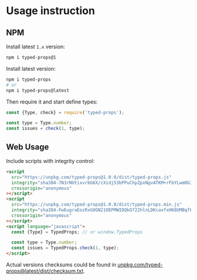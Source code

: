 # Usage instruction

## NPM

Install latest `1.x` version:

```bash
npm i typed-props@1
```

Install latest version:
```bash
npm i typed-props
# or
npm i typed-props@latest
```

Then require it and start define types:
```javascript
const {Type, check} = require('typed-props');

const type = Type.number;
const issues = check(1, type);
```

## Web Usage

Include scripts with integrity control:

```html
<script
  src="https://unpkg.com/typed-props@1.0.0/dist/typed-props.js"
  integrity="sha384-7N3rNUtixvrbG6X/cXidj53bPPuChpZpxNgvATKM+rFbYLwm0G31y1BengbXnJgU"
  crossorigin="anonymous"
></script>
<script
  src="https://unpkg.com/typed-props@1.0.0/dist/typed-props.min.js"
  integrity="sha384-FwEugraEozRxGOGN21OEPMWIOQkO722hlnLDKcaxfxHK8UMBqfLOinVH2C5xMV15"
  crossorigin="anonymous"
></script>
<script language="javascript">
  const {Type} = TypedProps; // or window.TypedProps

  const type = Type.number;
  const issues = TypedProps.check(1, type);
</script>
```

Actual versions checksums could be found in
[unpkg.com/typed-props@latest/dist/checksum.txt](https://unpkg.com/typed-props@latest/dist/checksum.txt).